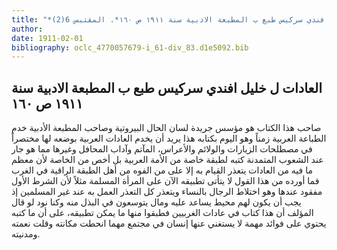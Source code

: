 ```yaml
---
title: "*مخطوطات ومطبوعات : العادات ل خليل افندي سركيس طبع ب المطبعة الادبية سنة ١٩١١ ص ١٦٠*. المقتبس 6(2)"
author: 
date: 1911-02-01
bibliography: oclc_4770057679-i_61-div_83.d1e5092.bib
---
```




##  العادات   ل  خليل افندي سركيس  طبع ب  المطبعة الادبية  سنة  ١٩١١  ص  ١٦٠ 


 صاحب هذا الكتاب هو مؤسس جريدة  لسان الحال  البيروتية وصاحب  المطبعة الأدبية  خدم الطباعة العربية زمناً وهو اليوم بكتابه هذا يريد أن يخدم العادات العربية بوضعه لها مختصراً في مصطلحات الزيارات والولائم والأعراس، المآتم وآداب المحافل وغيرها مما هو جار عند الشعوب المتمدنة كتبه لطبقة خاصة من الأمة العربية بل أخص من الخاصة لأن معظم ما فيه من العادات يتعذر القيام به إلا على من الفوه من أهل الطبقة الراقية في الغرب فما أورده من هذا القول لا يتأتى تطبيقه الآن على المرأة المسلمة مثلاً لأن الشرط الأول مفقود عندها وهو اختلاط الرجال بالنساء ويتعذر كل التعذر العمل به عند غير المسلمين إذ يجب أن يكون لهم محيط يساعد عليه ومال يتوسعون في البذل منه وكنا نود لو قال المؤلف أن هذا كتاب في عادات الغربيين فطبقوا منها ما يمكن تطبيقه، على أن ما كتبه يحتوي على فوائد مهمة لا يستغني عنها إنسان في مجتمع مهما انحطت مكانته وقلت نعمته ومدنيته. 
